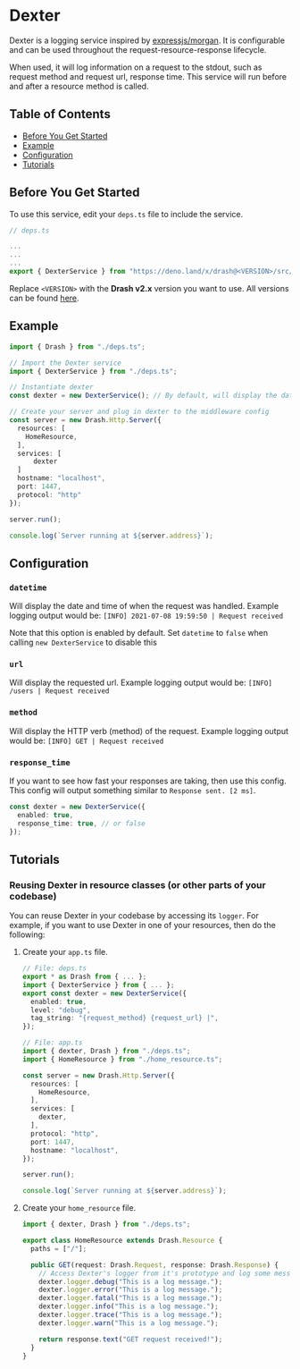 # Dexter

Dexter is a logging service inspired by
[expressjs/morgan](https://github.com/expressjs/morgan). It is configurable and
can be used throughout the request-resource-response lifecycle.

When used, it will log information on a request to the stdout, such as request
method and request url, response time. This service will run before and after a
resource method is called.

## Table of Contents

- [Before You Get Started](#before-you-get-started)
- [Example](#example)
- [Configuration](#configuration)
- [Tutorials](#tutorials)

## Before You Get Started

To use this service, edit your `deps.ts` file to include the service.

```typescript
// deps.ts

...
...
...
export { DexterService } from "https://deno.land/x/drash@<VERSION>/src/services/dexter/dexter.ts";
```

Replace `<VERSION>` with the **Drash v2.x** version you want to use. All
versions can be found
[here](https://github.com/drashland/drash/releases?q=v2&expanded=true).

## Example

```typescript
import { Drash } from "./deps.ts";

// Import the Dexter service
import { DexterService } from "./deps.ts";

// Instantiate dexter
const dexter = new DexterService(); // By default, will display the date and time of the request

// Create your server and plug in dexter to the middleware config
const server = new Drash.Http.Server({
  resources: [
    HomeResource,
  ],
  services: [
      dexter
  ]
  hostname: "localhost",
  port: 1447,
  protocol: "http"
});

server.run();

console.log(`Server running at ${server.address}`);
```

## Configuration

### `datetime`

Will display the date and time of when the request was handled. Example logging
output would be: `[INFO] 2021-07-08 19:59:50 | Request received`

Note that this option is enabled by default. Set `datetime` to `false` when
calling `new DexterService` to disable this

### `url`

Will display the requested url. Example logging output would be:
`[INFO] /users | Request received`

### `method`

Will display the HTTP verb (method) of the request. Example logging output would
be: `[INFO] GET | Request received`

### `response_time`

If you want to see how fast your responses are taking, then use this config.
This config will output something similar to `Response sent. [2 ms]`.

```typescript
const dexter = new DexterService({
  enabled: true,
  response_time: true, // or false
});
```

## Tutorials

### Reusing Dexter in resource classes (or other parts of your codebase)

You can reuse Dexter in your codebase by accessing its `logger`. For example, if
you want to use Dexter in one of your resources, then do the following:

1. Create your `app.ts` file.

   ```typescript
   // File: deps.ts
   export * as Drash from { ... };
   import { DexterService } from { ... };
   export const dexter = new DexterService({
     enabled: true,
     level: "debug",
     tag_string: "{request_method} {request_url} |",
   });
   ```

   ```typescript
   // File: app.ts
   import { dexter, Drash } from "./deps.ts";
   import { HomeResource } from "./home_resource.ts";

   const server = new Drash.Http.Server({
     resources: [
       HomeResource,
     ],
     services: [
       dexter,
     ],
     protocol: "http",
     port: 1447,
     hostname: "localhost",
   });

   server.run();

   console.log(`Server running at ${server.address}`);
   ```

2. Create your `home_resource` file.

   ```typescript
   import { dexter, Drash } from "./deps.ts";

   export class HomeResource extends Drash.Resource {
     paths = ["/"];

     public GET(request: Drash.Request, response: Drash.Response) {
       // Access Dexter's logger from it's prototype and log some messages
       dexter.logger.debug("This is a log message.");
       dexter.logger.error("This is a log message.");
       dexter.logger.fatal("This is a log message.");
       dexter.logger.info("This is a log message.");
       dexter.logger.trace("This is a log message.");
       dexter.logger.warn("This is a log message.");

       return response.text("GET request received!");
     }
   }
   ```
